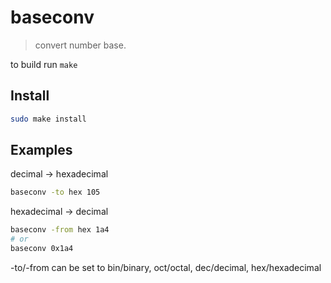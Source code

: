 # baseconv

> convert number base.

to build run `make`

## Install

```sh
sudo make install
```

## Examples

decimal -> hexadecimal

```sh
baseconv -to hex 105
```

hexadecimal -> decimal

```sh
baseconv -from hex 1a4
# or
baseconv 0x1a4
```

-to/-from can be set to bin/binary, oct/octal, dec/decimal, hex/hexadecimal
